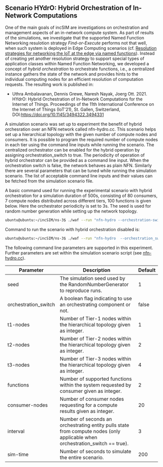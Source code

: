 ## Scenario HYdrO: Hybrid Orchestration of In-Network Computations

One of the main goals of incSIM are investigations on orchestration and management
aspects of an in-network compute system.
As part of results of the simulations, we investigate that the supported
Named Function Networking resulotion strategy *Find-or-Execute* performs not that
well, when such system is deployed in Edge Computing scenarios (cf. [Resolution strategies for networking the IoT at the edge via named functions](https://ieeexplore.ieee.org/abstract/document/8319235)).
Instead of creating yet another resolution strategy to support special types
of application classes within Named Function Networking, we developed a concept
of *hybrid orchestration* to orchestrate functions, i.e., a centralized instance
gathers the state of the network and provides hints to the individual computing
nodes for an efficient resolution of computation requests. The resulting work
is published in:

* Uthra Ambalavanan, Dennis Grewe, Naresh Nayak, Joerg Ott. 2021. HYdrO: Hybrid Orchestration of In-Network Computations for the Internet of Things. Proceedings of the 11th International Conference on the Internet of Things (IoT'21), St. Gallen, Switzerland, DOI:https://doi.org/10.1145/3494322.3494331

A simulation scenario was set up to experiment the benefit of hybrid orchesration over an NFN network called nfn-hydro.cc.
This scenario helps set up a hierarchical topology with the given number of compute nodes and consumers.
It is possible to program the required number of compute nodes in each tier using the command line inputs while running the scenario.
The centralized orchestrator can be enabled for the hybrid operation by assigning orchestration_switch to true.
The periodicity of operation of hybrid orchestrator can be provided as a command line input.
When the orchestration switch is false, the network behaves as plain NFN.
Similarly there are several parameters that can be tuned while running the simulation scenario.
The list of acceptable command line inputs and their values can be fetched from the simulation scenario file.

A basic command used for running the experimental scenario with hybrid orchestration for a simulation duration of 500s, consisting of 80 consumers, 7 compute nodes distributed across different tiers, 100 functions is given below.
Here the orchestrator periodicity is set to 3s. The seed is used for random number generation while setting up the network topology.

```sh
ubuntu@ubuntu:~/incSIM/ns-3$ ./waf --run "nfn-hydro --orchestration-switch=true --sim-time=200 --consumer-nodes=40 --t1-nodes=1 --t2-nodes=2 --t3-nodes=4  --functions=100 --interval=3 --seed=1"
```

Command to run the scenario with hybrid orchestration disabled is:

```sh
ubuntu@ubuntu:~/incSIM/ns-3$ ./waf --run "nfn-hydro  --orchestration_switch=false --sim-time=200 --consumer-nodes=40 --t1-nodes=1 --t2-nodes=2 --t3-nodes=4 --functions=100 --seed=1"
```

The following command line parameters are supported in this experiment. Further parameters are set within the simulation scenario script (see [nfn-hydro.cc](../scratch/nfn-hydro.cc)).

| Parameter            |  Description                                                                             |   Default       |
|----------------------|------------------------------------------------------------------------------------------|-----------------|
| seed                 | The simulation seed used by the RandomNumberGenerator to reproduce runs.                 |       1         |
| orchestration_switch | A boolean flag indicating to use an orchestrating component or not.                      |     false       |
| t1-nodes             | Number of Tier-1 nodes within the hierarchical topology given as integer.                |       1         |
| t2-nodes             | Number of Tier-2 nodes within the hierarchical topology given as integer.                |       2         |
| t3-nodes             | Number of Tier-3 nodes within the hierarchical topology given as integer.                |       4         |
| functions            | Number of supported functions within the system requested by consumer given as integer.  |       2         |
| consumer-nodes       | Number of consumer nodes requesting for a compute results given as integer.              |       20        |
| interval             | Number of seconds an orchestrating entity pulls state from compute nodes (only applicable when orchestration_switch == true). |      3        |
| sim-time             | Number of seconds to simulate the entire scenario.                                       |      200        |
